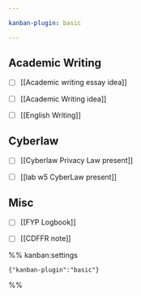 ```yaml
---

kanban-plugin: basic

---
```


## Academic Writing

- [ ] [[Academic writing essay idea]]
- [ ] [[Academic Writing idea]]
- [ ] [[English Writing]]


## Cyberlaw

- [ ] [[Cyberlaw Privacy Law present]]
- [ ] [[lab w5 CyberLaw present]]


## Misc

- [ ] [[FYP Logbook]]
- [ ] [[CDFFR note]]




%% kanban:settings
```
{"kanban-plugin":"basic"}
```
%%